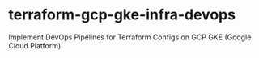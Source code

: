 # terraform-gcp-gke-infra-devops
Implement DevOps Pipelines for Terraform Configs on GCP GKE (Google Cloud Platform)
